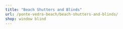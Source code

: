 ```yaml
---
title: "Beach Shutters and Blinds"
url: /ponte-vedra-beach/beach-shutters-and-blinds/
shop: window blind
---
```

